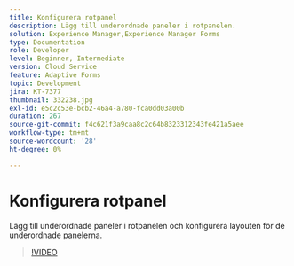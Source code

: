 ```yaml
---
title: Konfigurera rotpanel
description: Lägg till underordnade paneler i rotpanelen.
solution: Experience Manager,Experience Manager Forms
type: Documentation
role: Developer
level: Beginner, Intermediate
version: Cloud Service
feature: Adaptive Forms
topic: Development
jira: KT-7377
thumbnail: 332238.jpg
exl-id: e5c2c53e-bcb2-46a4-a780-fca0dd03a00b
duration: 267
source-git-commit: f4c621f3a9caa8c2c64b8323312343fe421a5aee
workflow-type: tm+mt
source-wordcount: '28'
ht-degree: 0%

---
```


# Konfigurera rotpanel

Lägg till underordnade paneler i rotpanelen och konfigurera layouten för de underordnade panelerna.

>[!VIDEO](https://video.tv.adobe.com/v/332238?quality=12&learn=on)
